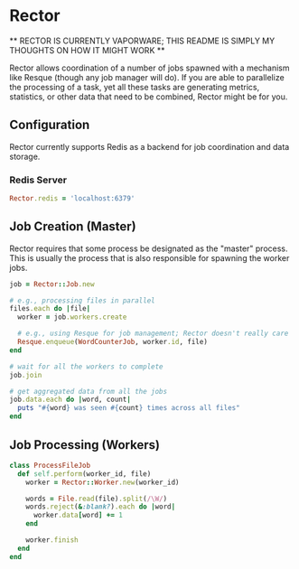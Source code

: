 # Rector

** RECTOR IS CURRENTLY VAPORWARE; THIS README IS SIMPLY MY THOUGHTS ON
HOW IT MIGHT WORK **

Rector allows coordination of a number of jobs spawned with a mechanism
like Resque (though any job manager will do). If you are able to parallelize
the processing of a task, yet all these tasks are generating metrics,
statistics, or other data that need to be combined, Rector might be for you.

## Configuration

Rector currently supports Redis as a backend for job coordination and
data storage.

### Redis Server

```ruby
Rector.redis = 'localhost:6379'
```

## Job Creation (Master)

Rector requires that some process be designated as the "master" process.
This is usually the process that is also responsible for spawning the
worker jobs.

```ruby
job = Rector::Job.new

# e.g., processing files in parallel
files.each do |file|
  worker = job.workers.create

  # e.g., using Resque for job management; Rector doesn't really care
  Resque.enqueue(WordCounterJob, worker.id, file)
end

# wait for all the workers to complete
job.join

# get aggregated data from all the jobs
job.data.each do |word, count|
  puts "#{word} was seen #{count} times across all files"
end
```

## Job Processing (Workers)

```ruby
class ProcessFileJob
  def self.perform(worker_id, file)
    worker = Rector::Worker.new(worker_id)

    words = File.read(file).split(/\W/)
    words.reject(&:blank?).each do |word|
      worker.data[word] += 1
    end

    worker.finish
  end
end
```
